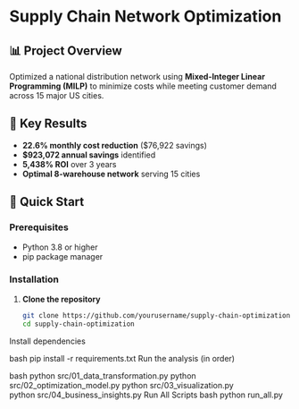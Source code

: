 # Supply Chain Network Optimization

## 📊 Project Overview
Optimized a national distribution network using **Mixed-Integer Linear Programming (MILP)** to minimize costs while meeting customer demand across 15 major US cities.

## 🎯 Key Results
- **22.6% monthly cost reduction** ($76,922 savings)
- **$923,072 annual savings** identified  
- **5,438% ROI** over 3 years
- **Optimal 8-warehouse network** serving 15 cities

## 🚀 Quick Start

### Prerequisites
- Python 3.8 or higher
- pip package manager

### Installation
1. **Clone the repository**
   ```bash
   git clone https://github.com/yourusername/supply-chain-optimization.git
   cd supply-chain-optimization
Install dependencies

bash
pip install -r requirements.txt
Run the analysis (in order)

bash
python src/01_data_transformation.py
python src/02_optimization_model.py
python src/03_visualization.py  
python src/04_business_insights.py
Run All Scripts
bash
python run_all.py

